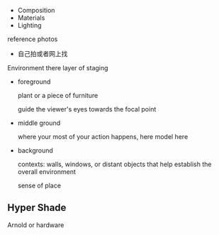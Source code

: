 

- Composition
- Materials
- Lighting





reference photos

- 自己拍或者网上找



Environment there layer of staging

- foreground

  plant or a piece of furniture

  guide the viewer's eyes towards the focal point

- middle ground

  where your most of your action happens, here model here

- background

  contexts: walls, windows, or distant objects that help establish the overall environment

  sense of place

## Hyper Shade

Arnold or hardware